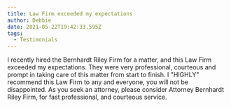 ```yaml
---
title: Law Firm exceeded my expectations
author: Debbie
date: 2021-05-22T19:42:33.595Z
tags:
  - Testimonials
---
```

I recently hired the Bernhardt Riley Firm for a matter, and this  Law Firm exceeded my expectations. They were very professional, courteous and prompt in taking care of this matter from start to finish. I "HIGHLY" recommend this Law Firm to any and everyone,  you will not be disappointed. As you seek an attorney,  please consider Attorney Bernhardt Riley Firm, for fast professional, and courteous service.